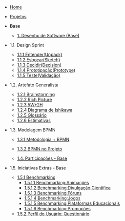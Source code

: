 <!-- docs/_sidebar.md -->

- [Home](/docs)
- [Projetos](/docs/Projeto/Projeto.md)

- **Base**
  - [1. Desenho de Software (Base)](/docs/Base/1.Base.md)
    
 * 1.1. Design Sprint
    - [1.1.1 Entender(Unpack)](Base/ElicitacaoRequisitos/DesignSpringEntender.md)
    - [1.1.2 Esboçar(Sketch)](Base/ElicitacaoRequisitos/DesignSpringEsboçar.md)
    - [1.1.3 Decidir(Decision)](Base/ElicitacaoRequisitos/DesignSpritnDecidir.md)
    - [1.1.4 Prototipação(Prototype)](Base/ElicitacaoRequisitos/DesignSprintPrototipo.md)
    - [1.1.5 Teste(Validação)](Base/ElicitacaoRequisitos/DesignSprintTeste.md)

  * 1.2. Artefato Generalista
    - [1.2.1 Brainstorming](Base/ElicitacaoRequisitos/BrainStorm.md)
    - [1.2.2 Rich Picture](Base/ElicitacaoRequisitos/RichPicture.md) 
    - [1.2.3 5W+2H](Base/ElicitacaoRequisitos/5W2H.md)
    - [1.2.4 Diagrama de Ishikawa](Base/ElicitacaoRequisitos/DiagramaIshikawa.md)
    - [1.2.5 Glossário](Base/ElicitacaoRequisitos/glossario.md)
    - [1.2.6 Estimativas](Base/ElicitacaoRequisitos/Estimativas.md)

  * 1.3. Modelagem BPMN
    - [1.3.1 Metodologia + BPMN](Base/ElicitacaoRequisitos/AbordagemMetodologica.md)
    - [1.3.2 BPMN no Projeto](Base/ElicitacaoRequisitos/BPMN.md) 
      
    - [1.4. Participações - Base](Base/ElicitacaoRequisitos/ParticipacoesBase01.md)


  * 1.5. Iniciativas Extras - Base

    * [1.5.1 Benchmarking](/Base/ElicitacaoRequisitos/Benchmarking/Benchmarking.md)
      - [1.5.1.1 Benchmarking:Animações](/Base/ElicitacaoRequisitos/Benchmarking/Animacoes.md)
      - [1.5.1.2 Benchmarking:Divulgação Científica](/Base/ElicitacaoRequisitos/Benchmarking/DivulgacaoCientifica.md)
      - [1.5.1.3 Benchmarking:Fóruns](/Base/ElicitacaoRequisitos/Benchmarking/Foruns.md)
      - [1.5.1.4 Benchmarking:Jogos](/Base/ElicitacaoRequisitos/Benchmarking/Jogos.md)
      - [1.5.1.5 Benchmarking:Plataformas Educacionais](/Base/ElicitacaoRequisitos/Benchmarking/PlataformasEducacionais.md)
      - [1.5.1.6 Benchmarking:Promoções](/Base/ElicitacaoRequisitos/Benchmarking/Promocoes.md)
    - [1.5.2 Perfil do Usuário: Questionário](/Base/ElicitacaoRequisitos/Questionário.md)
